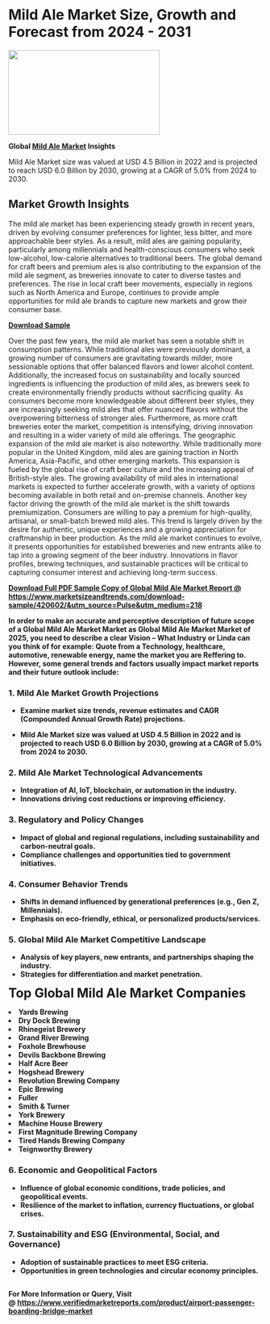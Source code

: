 <H1>Mild Ale Market Size, Growth and Forecast from 2024 - 2031</H1><img class="aligncenter size-medium wp-image-584254" src="https://thirdeyenews.in/wp-content/uploads/2024/09/Global-Market-Research-300x168.jpeg" alt="" width="300" height="168" /><p><strong>Global&nbsp;<a href="https://www.marketsizeandtrends.com/download-sample/420602/&amp;utm_source=Pulse&amp;utm_medium=218">Mild Ale Market</a> Insights</strong></p><p>Mild Ale Market size was valued at USD 4.5 Billion in 2022 and is projected to reach USD 6.0 Billion by 2030, growing at a CAGR of 5.0% from 2024 to 2030.</p><p><h2>Market Growth Insights</h2> <p>The mild ale market has been experiencing steady growth in recent years, driven by evolving consumer preferences for lighter, less bitter, and more approachable beer styles. As a result, mild ales are gaining popularity, particularly among millennials and health-conscious consumers who seek low-alcohol, low-calorie alternatives to traditional beers. The global demand for craft beers and premium ales is also contributing to the expansion of the mild ale segment, as breweries innovate to cater to diverse tastes and preferences. The rise in local craft beer movements, especially in regions such as North America and Europe, continues to provide ample opportunities for mild ale brands to capture new markets and grow their consumer base.</p> <p><strong><a href="#">Download Sample</a></strong></p> <p>Over the past few years, the mild ale market has seen a notable shift in consumption patterns. While traditional ales were previously dominant, a growing number of consumers are gravitating towards milder, more sessionable options that offer balanced flavors and lower alcohol content. Additionally, the increased focus on sustainability and locally sourced ingredients is influencing the production of mild ales, as brewers seek to create environmentally friendly products without sacrificing quality. As consumers become more knowledgeable about different beer styles, they are increasingly seeking mild ales that offer nuanced flavors without the overpowering bitterness of stronger ales. Furthermore, as more craft breweries enter the market, competition is intensifying, driving innovation and resulting in a wider variety of mild ale offerings. The geographic expansion of the mild ale market is also noteworthy. While traditionally more popular in the United Kingdom, mild ales are gaining traction in North America, Asia-Pacific, and other emerging markets. This expansion is fueled by the global rise of craft beer culture and the increasing appeal of British-style ales. The growing availability of mild ales in international markets is expected to further accelerate growth, with a variety of options becoming available in both retail and on-premise channels. Another key factor driving the growth of the mild ale market is the shift towards premiumization. Consumers are willing to pay a premium for high-quality, artisanal, or small-batch brewed mild ales. This trend is largely driven by the desire for authentic, unique experiences and a growing appreciation for craftmanship in beer production. As the mild ale market continues to evolve, it presents opportunities for established breweries and new entrants alike to tap into a growing segment of the beer industry. Innovations in flavor profiles, brewing techniques, and sustainable practices will be critical to capturing consumer interest and achieving long-term success. <p><strong><a href="#"></p><p><span class=""><strong>Download Full PDF Sample Copy of Global Mild Ale Market Report</strong> @ <a href="https://www.marketsizeandtrends.com/download-sample/420602/&amp;utm_source=Pulse&amp;utm_medium=218" target="_blank">https://www.marketsizeandtrends.com/download-sample/420602/&amp;utm_source=Pulse&amp;utm_medium=218</a></span></p><p>In order to make an accurate and perceptive description of future scope of a Global&nbsp;Mild Ale Market Market as Global&nbsp;Mild Ale Market Market of 2025, you need to describe a clear Vision &ndash; What Industry or Linda can you think of for example: Quote from a Technology, healthcare, automotive, renewable energy, name the market you are Reffering to. However, some general trends and factors usually impact market reports and their future outlook include:</p><h3>1.&nbsp;<strong>Mild Ale Market Growth Projections</strong></h3><ul><li>Examine market size trends, revenue estimates and CAGR (Compounded Annual Growth Rate) projections.</li><li><p>Mild Ale Market size was valued at USD 4.5 Billion in 2022 and is projected to reach USD 6.0 Billion by 2030, growing at a CAGR of 5.0% from 2024 to 2030.</p></li></ul><h3>2.&nbsp;<strong>Mild Ale Market Technological Advancements</strong></h3><ul><li>Integration of AI, IoT, blockchain, or automation in the industry.</li><li>Innovations driving cost reductions or improving efficiency.</li></ul><h3>3.&nbsp;<strong>Regulatory and Policy Changes</strong></h3><ul><li>Impact of global and regional regulations, including sustainability and carbon-neutral goals.</li><li>Compliance challenges and opportunities tied to government initiatives.</li></ul><h3>4.&nbsp;<strong>Consumer Behavior Trends</strong></h3><ul><li>Shifts in demand influenced by generational preferences (e.g., Gen Z, Millennials).</li><li>Emphasis on eco-friendly, ethical, or personalized products/services.</li></ul><h3>5.&nbsp;<strong>Global Mild Ale Market Competitive Landscape</strong></h3><ul><li>Analysis of key players, new entrants, and partnerships shaping the industry.</li><li>Strategies for differentiation and market penetration.</li></ul><p data-pm-slice="1 1 []"><span style="color: inherit; font-family: inherit; font-size: 25px;">Top Global Mild Ale Market Companies</span></p><div class="" data-test-id=""><p><li>Yards Brewing</li><li> Dry Dock Brewing</li><li> Rhinegeist Brewery</li><li> Grand River Brewing</li><li> Foxhole Brewhouse</li><li> Devils Backbone Brewing</li><li> Half Acre Beer</li><li> Hogshead Brewery</li><li> Revolution Brewing Company</li><li> Epic Brewing</li><li> Fuller</li><li> Smith & Turner</li><li> York Brewery</li><li> Machine House Brewery</li><li> First Magnitude Brewing Company</li><li> Tired Hands Brewing Company</li><li> Teignworthy Brewery</li></p></div><h3>6.&nbsp;<strong>Economic and Geopolitical Factors</strong></h3><ul><li>Influence of global economic conditions, trade policies, and geopolitical events.</li><li>Resilience of the market to inflation, currency fluctuations, or global crises.</li></ul><h3>7.&nbsp;<strong>Sustainability and ESG (Environmental, Social, and Governance)</strong></h3><ul><li>Adoption of sustainable practices to meet ESG criteria.</li><li>Opportunities in green technologies and circular economy principles.</li></ul><h2><strong style="font-size: 14px;">For More Information or Query, Visit @&nbsp;</strong><a style="background-color: #ffffff; font-size: 14px;" href="https://www.marketsizeandtrends.com/report/mild-ale-market/" target="_blank">https://www.verifiedmarketreports.com/product/airport-passenger-boarding-bridge-market</a></h2>
